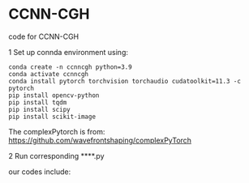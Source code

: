 # CCNN-CGH

code for CCNN-CGH

1 Set up connda environment using:

    conda create -n ccnncgh python=3.9
    conda activate ccnncgh
    conda install pytorch torchvision torchaudio cudatoolkit=11.3 -c pytorch
    pip install opencv-python
    pip install tqdm
    pip install scipy
    pip install scikit-image
The complexPytorch is from: https://github.com/wavefrontshaping/complexPyTorch

2 Run corresponding ****.py 

our codes include:    
